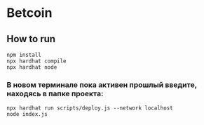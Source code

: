 
# Betcoin

## How to run

    npm install
    npx hardhat compile
    npx hardhat node

### В новом терминале пока активен прошлый введите, находясь в папке проекта:

    npx hardhat run scripts/deploy.js --network localhost
    node index.js
